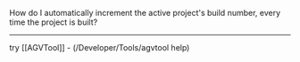 How do I automatically increment the active project's build number, every time the project is built?

----

try [[AGVTool]] - (/Developer/Tools/agvtool help)